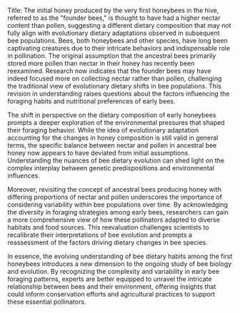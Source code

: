 Title: The initial honey produced by the very first honeybees in the hive, referred to as the "founder bees," is thought to have had a higher nectar content than pollen, suggesting a different dietary composition that may not fully align with evolutionary dietary adaptations observed in subsequent bee populations.
Bees, both honeybees and other species, have long been captivating creatures due to their intricate behaviors and indispensable role in pollination. The original assumption that the ancestral bees primarily stored more pollen than nectar in their honey has recently been reexamined. Research now indicates that the founder bees may have indeed focused more on collecting nectar rather than pollen, challenging the traditional view of evolutionary dietary shifts in bee populations. This revision in understanding raises questions about the factors influencing the foraging habits and nutritional preferences of early bees.

The shift in perspective on the dietary composition of early honeybees prompts a deeper exploration of the environmental pressures that shaped their foraging behavior. While the idea of evolutionary adaptation accounting for the changes in honey composition is still valid in general terms, the specific balance between nectar and pollen in ancestral bee honey now appears to have deviated from initial assumptions. Understanding the nuances of bee dietary evolution can shed light on the complex interplay between genetic predispositions and environmental influences.

Moreover, revisiting the concept of ancestral bees producing honey with differing proportions of nectar and pollen underscores the importance of considering variability within bee populations over time. By acknowledging the diversity in foraging strategies among early bees, researchers can gain a more comprehensive view of how these pollinators adapted to diverse habitats and food sources. This reevaluation challenges scientists to recalibrate their interpretations of bee evolution and prompts a reassessment of the factors driving dietary changes in bee species.

In essence, the evolving understanding of bee dietary habits among the first honeybees introduces a new dimension to the ongoing study of bee biology and evolution. By recognizing the complexity and variability in early bee foraging patterns, experts are better equipped to unravel the intricate relationship between bees and their environment, offering insights that could inform conservation efforts and agricultural practices to support these essential pollinators.